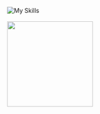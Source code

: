![My Skills](https://skillicons.dev/icons?i=js,html,css,react,java,spring,mysql,mongodb)
<br>
<br>
<img height=200 align="center" src="https://github-readme-stats.vercel.app/api/top-langs?username=tavaresProg&layout=compact&langs_count=8&card_width=320&theme=tokyonight" />
